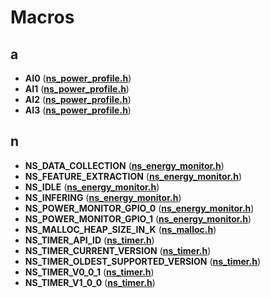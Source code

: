 
# Macros



## a

* **AI0** ([**ns\_power\_profile.h**](ns__power__profile_8h.md))
* **AI1** ([**ns\_power\_profile.h**](ns__power__profile_8h.md))
* **AI2** ([**ns\_power\_profile.h**](ns__power__profile_8h.md))
* **AI3** ([**ns\_power\_profile.h**](ns__power__profile_8h.md))


## n

* **NS\_DATA\_COLLECTION** ([**ns\_energy\_monitor.h**](ns__energy__monitor_8h.md))
* **NS\_FEATURE\_EXTRACTION** ([**ns\_energy\_monitor.h**](ns__energy__monitor_8h.md))
* **NS\_IDLE** ([**ns\_energy\_monitor.h**](ns__energy__monitor_8h.md))
* **NS\_INFERING** ([**ns\_energy\_monitor.h**](ns__energy__monitor_8h.md))
* **NS\_POWER\_MONITOR\_GPIO\_0** ([**ns\_energy\_monitor.h**](ns__energy__monitor_8h.md))
* **NS\_POWER\_MONITOR\_GPIO\_1** ([**ns\_energy\_monitor.h**](ns__energy__monitor_8h.md))
* **NS\_MALLOC\_HEAP\_SIZE\_IN\_K** ([**ns\_malloc.h**](ns__malloc_8h.md))
* **NS\_TIMER\_API\_ID** ([**ns\_timer.h**](ns__timer_8h.md))
* **NS\_TIMER\_CURRENT\_VERSION** ([**ns\_timer.h**](ns__timer_8h.md))
* **NS\_TIMER\_OLDEST\_SUPPORTED\_VERSION** ([**ns\_timer.h**](ns__timer_8h.md))
* **NS\_TIMER\_V0\_0\_1** ([**ns\_timer.h**](ns__timer_8h.md))
* **NS\_TIMER\_V1\_0\_0** ([**ns\_timer.h**](ns__timer_8h.md))




